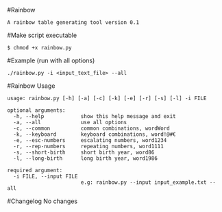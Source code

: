 #Rainbow

	A rainbow table generating tool version 0.1


#Make script executable

	$ chmod +x rainbow.py


#Example (run with all options)

    ./rainbow.py -i <input_text_file> --all
    
#Rainbow Usage

    usage: rainbow.py [-h] [-a] [-c] [-k] [-e] [-r] [-s] [-l] -i FILE

    optional arguments:
      -h, --help            show this help message and exit
      -a, --all             use all options
      -c, --common          common combinations, wordWord
      -k, --keyboard        keyboard combinations, word!@#€
      -e, --esc-numbers     escalating numbers, word1234
      -r, --rep-numbers     repeating numbers, word1111
      -s, --short-birth     short birth year, word86
      -l, --long-birth      long birth year, word1986

    required argument:
      -i FILE, --input FILE
                            e.g: rainbow.py --input input_example.txt --all

#Changelog
    No changes
   
